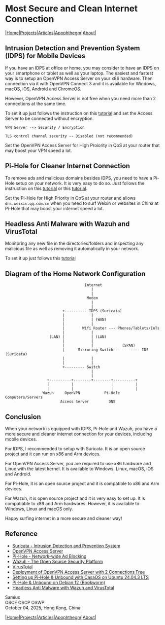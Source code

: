 # Most Secure and Clean Internet Connection

|[Home](/README.md)|[Projects](/projects.md)|[Articles](/articles.md)|[Apophthegm](/apophthegm.md)|[About](/about.md)|

## Intrusion Detection and Prevention System (IDPS) for Mobile Devices

If you have an IDPS at office or home, you may consider to have an IDPS on your smartphone or tablet as well as your laptop.  The easiest and fastest way is to setup an OpenVPN Access Server on your x86 hardware.  Then connection via it with OpenVPN Connect 3 and it is available for Windows, macOS, iOS, Android and ChromeOS.

However, OpenVPN Access Server is not free when you need more than 2 connections at the same time.

To set it up just follows the instruction on this [tutorial](https://samiux.github.io/openvpn_as.html) and set the Access Server to be connected without encryption.

```
VPN Server --> Security / Encryption 

TLS control channel security -- Disabled (not recommended)
```

Set the OpenVPN Access Server for High Proiority in QoS at your router that may boost your VPN speed a lot.

## Pi-Hole for Cleaner Internet Connection

To remove ads and malicious domains besides IDPS, you need to have a Pi-Hole setup on your network.  It is very easy to do so.  Just follows the instruction on this [tutorial](https://samiux.github.io/casaos_pi-hole_unbound.html) or this [tutorial](https://samiux.github.io/pi-hole_unbound.html).

Set the Pi-Hole for High Priority in QoS at your router and allows ```dns.weixin.qq.com.cn``` when you need to surf Weixin or websites in China at Pi-Hole that may boost your internet speed a lot.

## Headless Anti Malware with Wazuh and VirusTotal

Monitoring any new file in the directories/folders and inspecting any malicious file as well as removing it automatically in your network.

To set it up just follows this [tutorial](https://samiux.github.io/wazuh_virustotal.html)  

## Diagram of the Home Network Configuration

```
                                    Internet
                                       |
                                       |
                                     Modem
                                       | 
                                       |
                          +---------- IDPS (Suricata)  
                          |            |
                          |            | (WAN)
                          |            |
                          |        Wifi Router --- Phones/Tablets/IoTs
                          |            |  
                    (LAN) |            | (LAN)
                          |            |
                          |            |             (SPAN)
                          |      Mirroring Switch ----------- IDS (Suricata)
                          |            |             
                          |            |
                          +--------- Switch
                                       |
                                       |
                   +----------+--------+--------+----------+
                   |          |                 |          |
                   |          |                 |          |
                 Wazuh     OpenVPN           Pi-Hole   Computers/Servers
                         Access Server         DNS

```

## Conclusion

When your network is equipped with IDPS, Pi-Hole and Wazuh, you have a more secure and cleaner internet connection for your devices, including mobile devices.

For IDPS, I recommended to setup with Suricata.  It is an open source project and it can run on x86 and Arm devices.

For OpenVPN Access Server, you are required to use x86 hardware and Linux with the latest kernel.  It is available to Windows, Linux, macOS, iOS and Android.

For Pi-Hole, it is an open source project and it is compatible to x86 and Arm devices.

For Wazuh, it is open source project and it is very easy to set up.  It is compatiable to x86 and Arm hardwares.  However, it is available to Windows, Linux and macOS only.

Happy surfing internet in a more secure and cleaner way!

## Reference

- [Suricata - Intrusion Detection and Prevention System](https://suricata.io/)    
- [OpenVPN Access Server](https://openvpn.net/access-server/)    
- [Pi-Hole - Network-wide Ad Blocking](https://pi-hole.net/)    
- [Wazuh - The Open Source Security Platform](https://wazuh.com/)    
- [VirusTotal](https://www.virustotal.com/gui/home/upload)    
- [Deployment of OpenVPN Access Server with 2 Connections Free](https://samiux.github.io/openvpn_as.html)    
- [Setting up Pi-Hole & Unbound with CasaOS on Ubuntu 24.04.3 LTS](https://samiux.github.io/casaos_pi-hole_unbound.html)    
- [Pi-Hole & Unbound on Debian 12 (Bookworm)](https://samiux.github.io/pi-hole_unbound.html)    
- [Headless Anti Malware with Wazuh and VirusTotal](https://samiux.github.io/wazuh_virustotal.html)     

Samiux    
OSCE  OSCP  OSWP     
October 04, 2025, Hong Kong, China    

|[Home](/README.md)|[Projects](/projects.md)|[Articles](/articles.md)|[Apophthegm](/apophthegm.md)|[About](/about.md)|
